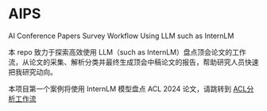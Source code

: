 # AIPS

AI Conference Papers Survey Workflow Using LLM such as InternLM

本 repo 致力于探索高效使用 LLM（such as InternLM）盘点顶会论文的工作流，从论文的采集、解析分类并最终生成顶会中稿论文的报告，帮助研究人员快速把我研究动向。

本项目第一个案例将使用 InternLM 模型盘点 ACL 2024 论文，请跳转到 [ACL分析工作流](./ACL)

